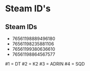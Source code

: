 # Steam ID's



## Steam IDs

- 76561198889496180 
- 76561198235881106
- 76561199380636610
- 76561198864567577

 #1 = DT
 #2 = K2
 #3 = ADRIN
 #4 = SQD
 

